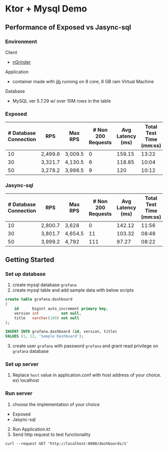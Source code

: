 # Ktor + Mysql Demo

## Performance of Exposed vs Jasync-sql

### Environment
Client
  - [nGrinder](http://naver.github.io/ngrinder/)

Application
  - container made with [jib](https://github.com/GoogleContainerTools/jib) running on 8 core, 8 GB ram Virtual Machine

Database
  - MySQL ver 5.7.29 w/ over 10M rows in the table


### Exposed

| # Database Connection | RPS | Max RPS | # Non 200 Requests | Avg Latency (ms) | Total Test Time (mm:ss) |
|-----------------------|-----|---------|--------------------|------------------|-------------------------|
|10                     |2,499.6|3,009.5|0                   |159.15            |13:22                    |
|30                     |3,321.7|4,130.5|6                   |118.85            |10:04                    |
|50                     |3,278.2|3,998.5|9                   |120               |10:12                    |	

### Jasync-sql

| # Database Connection | RPS | Max RPS | # Non 200 Requests | Avg Latency (ms) | Total Test Time (mm:ss) |
|-----------------------|-----|---------|--------------------|------------------|-------------------------|
|10                     |2,800.7|3,628  |0                   |142.12            |11:56                    |
|30                     |3,801.7|4,654.5|11                  |103.32            |08:48                    |
|50                     |3,999.2|4,792  |111                 |97.27             |08:22                    |


## Getting Started

### Set up database

1. create mysql database `grafana`
2. create mysql table and add sample data with below scripts

```sql
create table grafana.dashboard
(
    id      bigint auto_increment primary key,
    version int          not null,
    title   varchar(189) not null
);

INSERT INTO grafana.dashboard (id, version, title)
VALUES (1, 12, 'Sample Dashboard');
```

3. create user `grafana` with password `grafana` and grant read privilege on `grafana` database

### Set up server

1. Replace `host` value in application.conf with host address of your choice. ex) localhost

### Run server

1. choose the implementation of your choice

- Exposed
- Jasync-sql

2. Run Application.kt
3. Send http request to test functionality

```
curl --request GET 'http://localhost:8080/dashboards/1'
```
